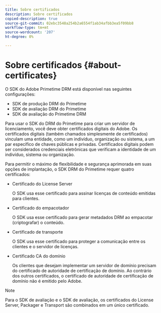 ```yaml
---
title: Sobre certificados
description: Sobre certificados
copied-description: true
source-git-commit: 02ebc3548a254b2a6554f1ab34afbb3ea5f09bb8
workflow-type: tm+mt
source-wordcount: '207'
ht-degree: 0%

---
```


# Sobre certificados {#about-certificates}

O SDK do Adobe Primetime DRM está disponível nas seguintes configurações:

* SDK de produção DRM do Primetime
* SDK de avaliação DRM do Primetime
* SDK de avaliação do Primetime DRM

Para usar o SDK do DRM do Primetime para criar um servidor de licenciamento, você deve obter certificados digitais do Adobe. Os certificados digitais (também chamados simplesmente de certificados) vinculam uma entidade, como um indivíduo, organização ou sistema, a um par específico de chaves públicas e privadas. Certificados digitais podem ser considerados credenciais eletrônicas que verificam a identidade de um indivíduo, sistema ou organização.

Para permitir o máximo de flexibilidade e segurança aprimorada em suas opções de implantação, o SDK DRM do Primetime requer quatro certificados:

* Certificado do License Server

  O SDK usa esse certificado para assinar licenças de conteúdo emitidas para clientes.
* Certificado do empacotador

  O SDK usa esse certificado para gerar metadados DRM ao empacotar (criptografar) o conteúdo.
* Certificado de transporte

  O SDK usa esse certificado para proteger a comunicação entre os clientes e o servidor de licenças.
* Certificado CA do domínio

  Os clientes que desejam implementar um servidor de domínio precisam do certificado de autoridade de certificação de domínio. Ao contrário dos outros certificados, o certificado de autoridade de certificação de domínio não é emitido pelo Adobe.

>[!NOTE]
>
>Para o SDK de avaliação e o SDK de avaliação, os certificados do License Server, Packager e Transport são combinados em um único certificado.
